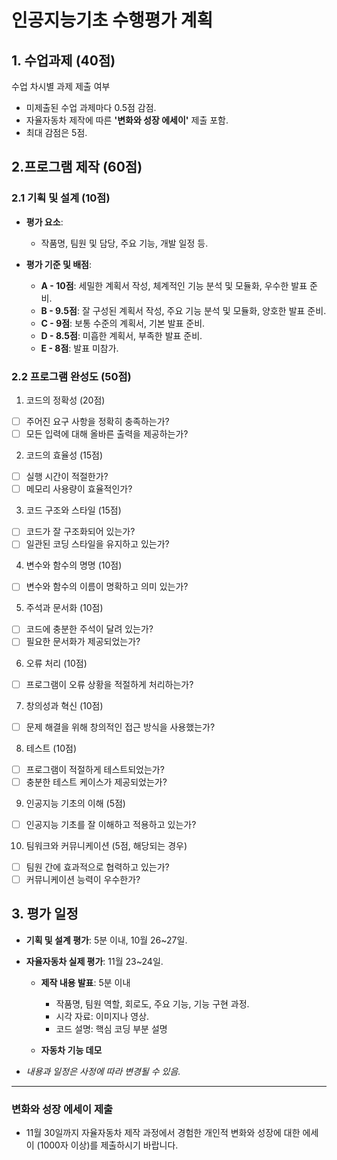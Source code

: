 # 인공지능기초 수행평가 계획

## 1. 수업과제 (40점)
수업 차시별 과제 제출 여부 
  - 미제출된 수업 과제마다 0.5점 감점.
  - 자율자동차 제작에 따른 **'변화와 성장 에세이'** 제출 포함.
  - 최대 감점은 5점.

## 2.프로그램 제작 (60점)

### 2.1 기획 및 설계 (10점)

- **평가 요소**: 
  - 작품명, 팀원 및 담당, 주요 기능, 개발 일정 등.

- **평가 기준 및 배점**:
  - **A - 10점**: 세밀한 계획서 작성, 체계적인 기능 분석 및 모듈화, 우수한 발표 준비.
  - **B - 9.5점**: 잘 구성된 계획서 작성, 주요 기능 분석 및 모듈화, 양호한 발표 준비.
  - **C - 9점**: 보통 수준의 계획서, 기본 발표 준비.
  - **D - 8.5점**: 미흡한 계획서, 부족한 발표 준비.
  - **E - 8점**: 발표 미참가.

### 2.2 프로그램 완성도 (50점)
1. 코드의 정확성 (20점)
- [ ] 주어진 요구 사항을 정확히 충족하는가?
- [ ] 모든 입력에 대해 올바른 출력을 제공하는가?

2. 코드의 효율성 (15점)
- [ ] 실행 시간이 적절한가?
- [ ] 메모리 사용량이 효율적인가?

3. 코드 구조와 스타일 (15점)
- [ ] 코드가 잘 구조화되어 있는가?
- [ ] 일관된 코딩 스타일을 유지하고 있는가?

4. 변수와 함수의 명명 (10점)
- [ ] 변수와 함수의 이름이 명확하고 의미 있는가?

5. 주석과 문서화 (10점)
- [ ] 코드에 충분한 주석이 달려 있는가?
- [ ] 필요한 문서화가 제공되었는가?

6. 오류 처리 (10점)
- [ ] 프로그램이 오류 상황을 적절하게 처리하는가?

7. 창의성과 혁신 (10점)
- [ ] 문제 해결을 위해 창의적인 접근 방식을 사용했는가?

8. 테스트 (10점)
- [ ] 프로그램이 적절하게 테스트되었는가?
- [ ] 충분한 테스트 케이스가 제공되었는가?

 9. 인공지능 기초의 이해 (5점)
- [ ] 인공지능 기초를 잘 이해하고 적용하고 있는가?

10. 팀워크와 커뮤니케이션 (5점, 해당되는 경우)
- [ ] 팀원 간에 효과적으로 협력하고 있는가?
- [ ] 커뮤니케이션 능력이 우수한가?

## 3. 평가 일정 

- **기획 및 설계 평가**: 5분 이내, 10월 26~27일.
  
- **자율자동차 실제 평가**: 11월 23~24일.
  - **제작 내용 발표**: 5분 이내
    - 작품명, 팀원 역할, 회로도, 주요 기능, 기능 구현 과정.
    - 시각 자료: 이미지나 영상.
    - 코드 설명: 핵심 코딩 부분 설명
     
  - **자동차 기능 데모** 
  
- *내용과 일정은 사정에 따라 변경될 수 있음.*

---

### 변화와 성장 에세이 제출

- 11월 30일까지 자율자동차 제작 과정에서 경험한 개인적 변화와 성장에 대한 에세이 (1000자 이상)를 제출하시기 바랍니다.
